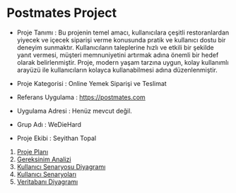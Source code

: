 # Postmates Project

* Proje Tanımı : Bu projenin temel amacı, kullanıcılara çeşitli restoranlardan yiyecek ve içecek siparişi verme konusunda pratik ve kullanıcı dostu bir deneyim sunmaktır.
Kullanıcıların taleplerine hızlı ve etkili bir şekilde yanıt vermesi, müşteri memnuniyetini artırmak adına önemli bir hedef olarak belirlenmiştir.
Proje, modern yaşam tarzına uygun, kolay kullanımlı arayüzü ile kullanıcıların kolayca kullanabilmesi adına düzenlenmiştir.


* Proje Kategorisi : Online Yemek Siparişi ve Teslimat

* Referans Uygulama : https://postmates.com

* Uygulama Adresi : Henüz mevcut değil.

* Grup Adı : WeDieHard

* Proje Ekibi : Seyithan Topal

1. [Proje Planı](https://github.com/Seyit10/postmates-project/blob/main/ProjePlani.md)
2. [Gereksinim Analizi](https://github.com/Seyit10/postmates-project/blob/main/GereksinimAnalizi.md)
3. [Kullanıcı Senaryosu Diyagramı](https://github.com/Seyit10/postmates-project/blob/main/Kullan%C4%B1c%C4%B1SenaryosuDiyagram%C4%B1.md)
4. [Kullanıcı Senaryoları](https://github.com/Seyit10/postmates-project/blob/main/assets/useCaseSablon.pdf?raw=true)
5. [Veritabanı Diyagramı](https://github.com/Seyit10/postmates-project/blob/main/Veritaban%C4%B1Diyagram%C4%B1.md)
